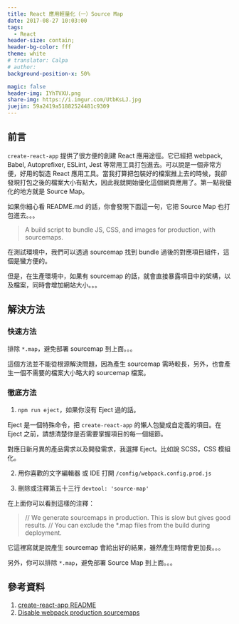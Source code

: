 ```yaml
---
title: React 應用輕量化（一）Source Map
date: 2017-08-27 10:03:00
tags:
  - React
header-size: contain;
header-bg-color: fff
theme: white
# translator: Calpa
# author:
background-position-x: 50%

magic: false
header-img: IYhTVXU.png
share-img: https://i.imgur.com/UtbKsLJ.jpg
juejin: 59a2419a51882524481c9309
---
```


## 前言

`create-react-app` 提供了很方便的創建 React 應用途徑。它已經把 webpack, Babel, Autoprefixer, ESLint, Jest 等常用工具打包進去。可以說是一個非常方便，好用的製造 React 應用工具。當我打算把包裝好的檔案推上去的時候，我卻發現打包之後的檔案大小有點大，因此我就開始優化這個網頁應用了。第一點我優化的地方就是 Source Map。

如果你細心看 README.md 的話，你會發現下面這一句，它把 Source Map 也打包進去。。。

> A build script to bundle JS, CSS, and images for production, with sourcemaps.

在測試環境中，我們可以透過 sourcemap 找到 bundle 過後的對應項目組件，這個是蠻方便的。

但是，在生產環境中，如果有 sourcemap 的話，就會直接暴露項目中的架構，以及檔案，同時會增加網站大小。。。

## 解決方法
### 快速方法
排除 `*.map`，避免部署 sourcemap 到上面。。。

這個方法並不能從根源解決問題，因為產生 sourcemap 需時較長，另外，也會產生一個不需要的檔案大小略大的 sourcemap 檔案。

### 徹底方法

1. `npm run eject`，如果你沒有 Eject 過的話。

Eject 是一個特殊命令，把 `create-react-app` 的懶人包變成自定義的項目。在 Eject 之前，請想清楚你是否需要掌握項目的每一個細節。

對應日新月異的產品需求以及開發需求，我選擇 Eject。比如說 SCSS，CSS 模組化。

2. 用你喜歡的文字編輯器 或 IDE 打開 `/config/webpack.config.prod.js`

3. 刪除或注釋第五十三行 `devtool: 'source-map'`

在上面你可以看到這樣的注釋：
> // We generate sourcemaps in production. This is slow but gives good results.
> // You can exclude the *.map files from the build during deployment.

它這裡寫就是說產生 sourcemap 會給出好的結果，雖然產生時間會更加長。。。

另外，你可以排除 `*.map`，避免部署 Source Map 到上面。。。

## 參考資料
1. [create-react-app README](https://github.com/facebookincubator/create-react-app)
1. [Disable webpack production sourcemaps](https://github.com/facebookincubator/create-react-app/issues/2005)
